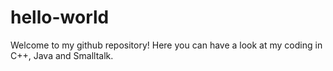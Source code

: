 # hello-world

Welcome to my github repository! Here you can have a look at my coding in C++, Java and Smalltalk.
